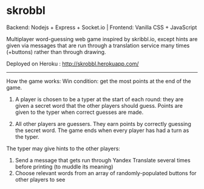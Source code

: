 # skrobbl
Backend: Nodejs + Express + Socket.io | Frontend: Vanilla CSS + JavaScript 

Multiplayer word-guessing web game inspired by skribbl.io, except hints are given via messages that are run through a translation service many times (+buttons) rather than through drawing.

Deployed on Heroku : http://skrobbl.herokuapp.com/ 

------------------------------------------------------------------------------------------

How the game works: 
Win condition: get the most points at the end of the game.

1) A player is chosen to be a typer at the start of each round: they are given a secret word that the other players should guess. Points are given to the typer when correct guesses are made.

2) All other players are guessers. They earn points by correctly guessing the secret word. The game ends when every player has had a turn as the typer. 

The typer may give hints to the other players: 
  1) Send a message that gets run through Yandex Translate several times before printing (to muddle its meaning)
  2) Choose relevant words from an array of randomly-populated buttons for other players to see

